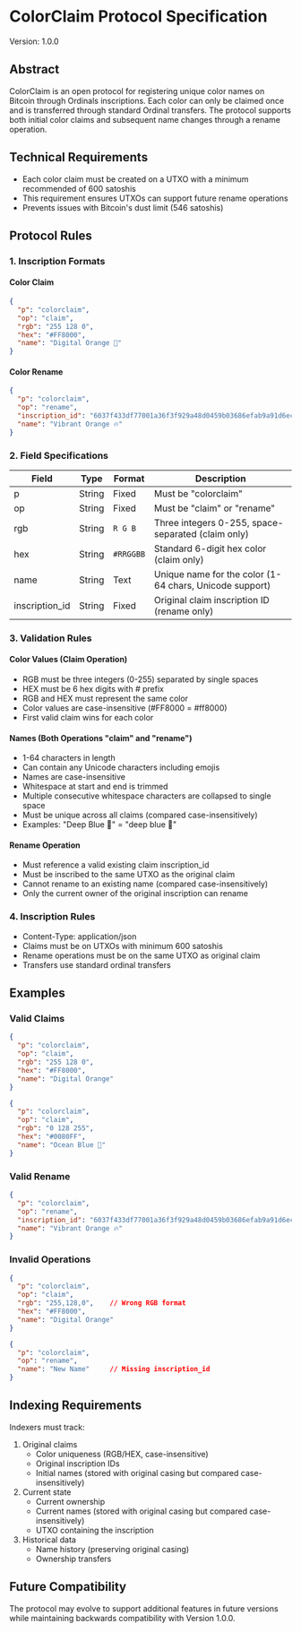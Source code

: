 # ColorClaim Protocol Specification
Version: 1.0.0

## Abstract
ColorClaim is an open protocol for registering unique color names on Bitcoin through Ordinals inscriptions. Each color can only be claimed once and is transferred through standard Ordinal transfers. The protocol supports both initial color claims and subsequent name changes through a rename operation.

## Technical Requirements
- Each color claim must be created on a UTXO with a minimum recommended of 600 satoshis
- This requirement ensures UTXOs can support future rename operations
- Prevents issues with Bitcoin's dust limit (546 satoshis)

## Protocol Rules

### 1. Inscription Formats

#### Color Claim
```json
{
  "p": "colorclaim",
  "op": "claim",
  "rgb": "255 128 0",
  "hex": "#FF8000",
  "name": "Digital Orange 🌅"
}
```

#### Color Rename
```json
{
  "p": "colorclaim",
  "op": "rename",
  "inscription_id": "6037f433df77001a36f3f929a48d0459b03686efab9a91d6ecf90258e4b943f3i0",
  "name": "Vibrant Orange 🔥"
}
```

### 2. Field Specifications
| Field | Type | Format | Description |
|-------|------|--------|-------------|
| p | String | Fixed | Must be "colorclaim" |
| op | String | Fixed | Must be "claim" or "rename" |
| rgb | String | `R G B` | Three integers 0-255, space-separated (claim only) |
| hex | String | `#RRGGBB` | Standard 6-digit hex color (claim only) |
| name | String | Text | Unique name for the color (1-64 chars, Unicode support) |
| inscription_id | String | Fixed | Original claim inscription ID (rename only) |

### 3. Validation Rules

#### Color Values (Claim Operation)
- RGB must be three integers (0-255) separated by single spaces
- HEX must be 6 hex digits with # prefix
- RGB and HEX must represent the same color
- Color values are case-insensitive (#FF8000 = #ff8000)
- First valid claim wins for each color

#### Names (Both Operations "claim" and "rename")
- 1-64 characters in length
- Can contain any Unicode characters including emojis
- Names are case-insensitive
- Whitespace at start and end is trimmed
- Multiple consecutive whitespace characters are collapsed to single space
- Must be unique across all claims (compared case-insensitively)
- Examples: "Deep Blue 🌊" = "deep blue 🌊"

#### Rename Operation
- Must reference a valid existing claim inscription_id
- Must be inscribed to the same UTXO as the original claim
- Cannot rename to an existing name (compared case-insensitively)
- Only the current owner of the original inscription can rename

### 4. Inscription Rules
- Content-Type: application/json
- Claims must be on UTXOs with minimum 600 satoshis
- Rename operations must be on the same UTXO as original claim
- Transfers use standard ordinal transfers

## Examples

### Valid Claims
```json
{
  "p": "colorclaim",
  "op": "claim",
  "rgb": "255 128 0",
  "hex": "#FF8000",
  "name": "Digital Orange"
}
```
```json
{
  "p": "colorclaim",
  "op": "claim",
  "rgb": "0 128 255",
  "hex": "#0080FF",
  "name": "Ocean Blue 🌊"
}
```

### Valid Rename
```json
{
  "p": "colorclaim",
  "op": "rename",
  "inscription_id": "6037f433df77001a36f3f929a48d0459b03686efab9a91d6ecf90258e4b943f3i0",
  "name": "Vibrant Orange 🔥"
}
```

### Invalid Operations
```json
{
  "p": "colorclaim",
  "op": "claim",
  "rgb": "255,128,0",    // Wrong RGB format
  "hex": "#FF8000",
  "name": "Digital Orange"
}
```
```json
{
  "p": "colorclaim",
  "op": "rename",
  "name": "New Name"     // Missing inscription_id
}
```

## Indexing Requirements

Indexers must track:
1. Original claims
   - Color uniqueness (RGB/HEX, case-insensitive)
   - Original inscription IDs
   - Initial names (stored with original casing but compared case-insensitively)
2. Current state
   - Current ownership
   - Current names (stored with original casing but compared case-insensitively)
   - UTXO containing the inscription
3. Historical data
   - Name history (preserving original casing)
   - Ownership transfers

## Future Compatibility
The protocol may evolve to support additional features in future versions while maintaining backwards compatibility with Version 1.0.0.